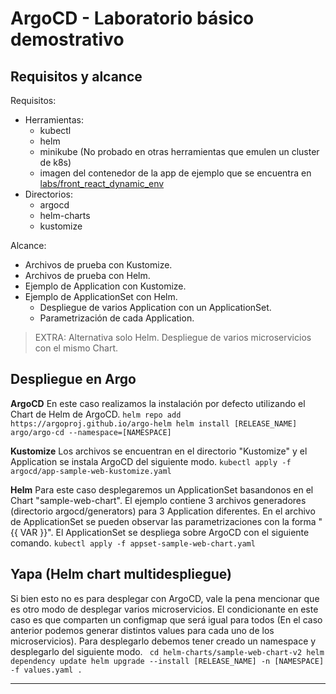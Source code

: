 # ArgoCD - Laboratorio básico demostrativo

## Requisitos y alcance
Requisitos:
 - Herramientas:
   - kubectl
   - helm
   - minikube (No probado en otras herramientas que emulen un cluster de k8s)
   - imagen del contenedor de la app de ejemplo que se encuentra en [labs/front_react_dynamic_env](TBD)
 - Directorios:
   - argocd
   - helm-charts
   - kustomize

Alcance:
 - Archivos de prueba con Kustomize.
 - Archivos de prueba con Helm.
 - Ejemplo de Application con Kustomize.
 - Ejemplo de ApplicationSet con Helm.
   - Despliegue de varios Application con un ApplicationSet.
   - Parametrización de cada Application.
> EXTRA: Alternativa solo Helm. Despliegue de varios microservicios con el mismo Chart.

## Despliegue en Argo

**ArgoCD**
En este caso realizamos la instalación por defecto utilizando el Chart de Helm de ArgoCD.
`helm repo add https://argoproj.github.io/argo-helm
helm install [RELEASE_NAME] argo/argo-cd --namespace=[NAMESPACE]`

**Kustomize**
Los archivos se encuentran en el directorio "Kustomize" y el Application se instala ArgoCD del siguiente modo.
`kubectl apply -f argocd/app-sample-web-kustomize.yaml`

**Helm**
Para este caso desplegaremos un ApplicationSet basandonos en el Chart "sample-web-chart". El ejemplo contiene 3 archivos generadores (directorio argocd/generators) para 3 Application diferentes. En el archivo de ApplicationSet se pueden observar las parametrizaciones con la forma "{{ VAR }}". El ApplicationSet se despliega sobre ArgoCD con el siguiente comando.
`kubectl apply -f appset-sample-web-chart.yaml`


## Yapa (Helm chart multidespliegue)
Si bien esto no es para desplegar con ArgoCD, vale la pena mencionar que es otro modo de desplegar varios microservicios. El condicionante en este caso es que comparten un configmap que será igual para todos (En el caso anterior podemos generar distintos values para cada uno de los microservicios). Para desplegarlo debemos tener creado un namespace y desplegarlo del siguiente modo.
`
cd helm-charts/sample-web-chart-v2
helm dependency update
helm upgrade --install [RELEASE_NAME] -n [NAMESPACE] -f values.yaml .`

---

